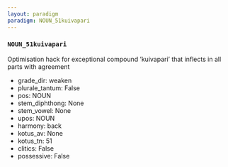 ```yaml
---
layout: paradigm
paradigm: NOUN_51kuivapari
---
```

### ` NOUN_51kuivapari `

Optimisation hack for exceptional compound ’kuivapari’ that inflects in all parts with agreement
* grade_dir: weaken
* plurale_tantum: False
* pos: NOUN
* stem_diphthong: None
* stem_vowel: None
* upos: NOUN
* harmony: back
* kotus_av: None
* kotus_tn: 51
* clitics: False
* possessive: False
